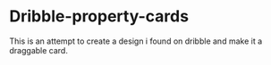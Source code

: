 # Dribble-property-cards
This is an attempt to create a design i found on dribble and make it a draggable card.


[](https://dribbble.com/shots/22273898-Blockchain-Real-Estate)